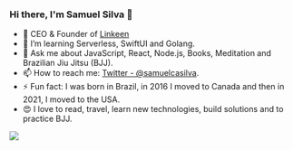### Hi there, I'm Samuel Silva 👋

- 🔭 CEO & Founder of [Linkeen](https://linkeen.com)
- 🌱 I’m learning Serverless, SwiftUI and Golang.
- 💬 Ask me about JavaScript, React, Node.js, Books, Meditation and Brazilian Jiu Jitsu (BJJ).
- 📫 How to reach me: [Twitter - @samuelcasilva](https://twitter.com/samuelcasilva).
- ⚡ Fun fact: I was born in Brazil, in 2016 I moved to Canada and then in 2021, I moved to the USA.
- 😍 I love to read, travel, learn new technologies, build solutions and to practice BJJ.

<img src="https://github-readme-stats.vercel.app/api?username=samuelcastro&show_icons=true&title_color=ffffff&icon_color=bb2acf&text_color=daf7dc&bg_color=151515">
